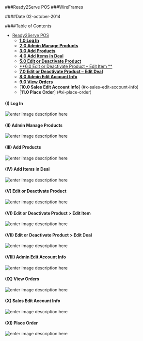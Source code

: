 
###Ready2Serve POS
###WireFrames

####Date 02-october-2014



####Table of Contents
 * [Ready2Serve POS](#ready2serve-pos)
      * [**1.0	Log In**](#i-log-in)
      * [**2.0	Admin Manage Products**](#ii-admin-manage-products)
      * [**3.0 Add Products**](#iii-add-products)
      * [**4.0 Add Items in Deal**](#iv-add-items-in-deal )
      * [**5.0	Edit or Deactivate Product**](#v-edit-or-deactivate-product)
      * [**6.0	Edit or Deactivate Product – Edit Item **](#vi-edit-or-deactivate-product–edit-item)
      * [**7.0 Edit or Deactivate Product – Edit Deal**](#vii-edit-or-deactivate-product–edit-deal)
      * [**8.0 Admin Edit Account Info**](#viii-admin-edit-account-info)
      * [**9.0 View Orders**](#ix-view-orders)
      * [**10.0 Sales Edit Account Info**] (#x-sales-edit-account-info)
      * [**11.0 Place Order**] (#xi-place-order)

















#### (I) Log In
![enter image description here]( https://raw.github.com/RazaChohan/ReadytoServe-POS/web/wireframesImages/1.png)

#### (II) Admin Manage Products 
![enter image description here]( https://raw.github.com/RazaChohan/ReadytoServe-POS/web/wireframesImages/2.png)

#### (III) Add Products
![enter image description here]( https://raw.github.com/RazaChohan/ReadytoServe-POS/web/wireframesImages/3.png)

#### (IV) Add Items in Deal
![enter image description here]( https://raw.github.com/RazaChohan/ReadytoServe-POS/web/wireframesImages/4.png)

#### (V) Edit or Deactivate Product
![enter image description here]( https://raw.github.com/RazaChohan/ReadytoServe-POS/web/wireframesImages/5.png)

#### (VI) Edit or Deactivate Product > Edit Item
![enter image description here]( https://raw.github.com/RazaChohan/ReadytoServe-POS/web/wireframesImages/6.png)

#### (VII) Edit or Deactivate Product > Edit Deal
![enter image description here]( https://raw.github.com/RazaChohan/ReadytoServe-POS/web/wireframesImages/7.png)

#### (VIII) Admin Edit Account Info
![enter image description here]( https://raw.github.com/RazaChohan/ReadytoServe-POS/web/wireframesImages/8.png)

#### (IX) View Orders
![enter image description here]( https://raw.github.com/RazaChohan/ReadytoServe-POS/web/wireframesImages/9.png)

#### (X) Sales Edit Account Info
![enter image description here]( https://raw.github.com/RazaChohan/ReadytoServe-POS/web/wireframesImages/10.png)

#### (XI) Place Order
![enter image description here]( https://raw.github.com/RazaChohan/ReadytoServe-POS/web/wireframesImages/11.png)



